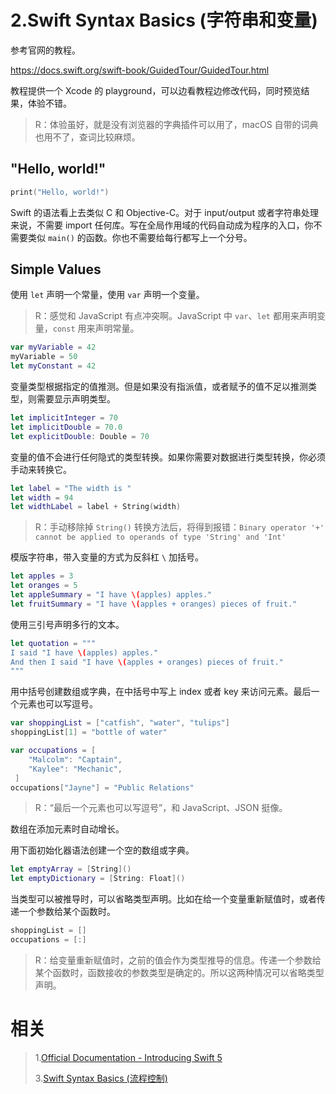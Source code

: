 # 2.Swift Syntax Basics (字符串和变量)

参考官网的教程。

https://docs.swift.org/swift-book/GuidedTour/GuidedTour.html

教程提供一个 Xcode 的 playground，可以边看教程边修改代码，同时预览结果，体验不错。

> R：体验虽好，就是没有浏览器的字典插件可以用了，macOS 自带的词典也用不了，查词比较麻烦。

## "Hello, world!"

```swift
print("Hello, world!")
```

Swift 的语法看上去类似 C 和 Objective-C。对于 input/output 或者字符串处理来说，不需要 import 任何库。写在全局作用域的代码自动成为程序的入口，你不需要类似 `main()` 的函数。你也不需要给每行都写上一个分号。

## Simple Values

使用 `let` 声明一个常量，使用 `var` 声明一个变量。

> R：感觉和 JavaScript 有点冲突啊。JavaScript 中 `var`、`let` 都用来声明变量，`const` 用来声明常量。

```swift
var myVariable = 42
myVariable = 50
let myConstant = 42
```

变量类型根据指定的值推测。但是如果没有指派值，或者赋予的值不足以推测类型，则需要显示声明类型。

```swift
let implicitInteger = 70
let implicitDouble = 70.0
let explicitDouble: Double = 70
```

变量的值不会进行任何隐式的类型转换。如果你需要对数据进行类型转换，你必须手动来转换它。

```swift
let label = "The width is "
let width = 94
let widthLabel = label + String(width)
```

> R：手动移除掉 `String()` 转换方法后，将得到报错：`Binary operator '+' cannot be applied to operands of type 'String' and 'Int'`

模版字符串，带入变量的方式为反斜杠 `\` 加括号。

```swift
let apples = 3
let oranges = 5
let appleSummary = "I have \(apples) apples."
let fruitSummary = "I have \(apples + oranges) pieces of fruit."
```

使用三引号声明多行的文本。

```swift
let quotation = """
I said "I have \(apples) apples."
And then I said "I have \(apples + oranges) pieces of fruit."
"""
```

用中括号创建数组或字典，在中括号中写上 index 或者 key 来访问元素。最后一个元素也可以写逗号。

```swift
var shoppingList = ["catfish", "water", "tulips"]
shoppingList[1] = "bottle of water"

var occupations = [
    "Malcolm": "Captain",
    "Kaylee": "Mechanic",
 ]
occupations["Jayne"] = "Public Relations"
```

> R：“最后一个元素也可以写逗号”，和 JavaScript、JSON 挺像。

数组在添加元素时自动增长。

用下面初始化器语法创建一个空的数组或字典。

```swift
let emptyArray = [String]()
let emptyDictionary = [String: Float]()
```

当类型可以被推导时，可以省略类型声明。比如在给一个变量重新赋值时，或者传递一个参数给某个函数时。

```swift
shoppingList = []
occupations = [:]
```

> R：给变量重新赋值时，之前的值会作为类型推导的信息。传递一个参数给某个函数时，函数接收的参数类型是确定的。所以这两种情况可以省略类型声明。

# 相关

> 1.[Official Documentation - Introducing Swift 5](https://github.com/zfanli/notes/blob/master/swift/1.SwiftIntroduction.md)
>
> 3.[Swift Syntax Basics (流程控制)](https://github.com/zfanli/notes/blob/master/swift/3.SyntaxBasicsPart2.md)
